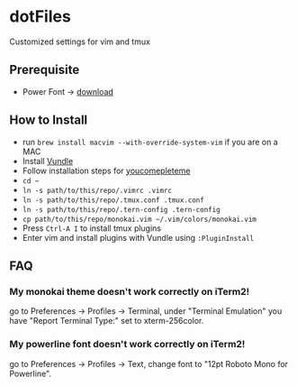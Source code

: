 # dotFiles
Customized settings for vim and tmux

## Prerequisite
- Power Font -> [download](https://github.com/powerline/fonts)

## How to Install
- run `brew install macvim --with-override-system-vim` if you are on a MAC
- Install [Vundle](https://github.com/VundleVim/Vundle.vim)
- Follow installation steps for [youcomepleteme](http://vimawesome.com/plugin/youcompleteme#installation)
- `cd ~`
- `ln -s path/to/this/repo/.vimrc .vimrc`
- `ln -s path/to/this/repo/.tmux.conf .tmux.conf`
- `ln -s path/to/this/repo/.tern-config .tern-config`
- `cp path/to/this/repo/monokai.vim ~/.vim/colors/monokai.vim`
- Press `Ctrl-A I` to install tmux plugins
- Enter vim and install plugins with Vundle using `:PluginInstall`

## FAQ
### My monokai theme doesn't work correctly on iTerm2!
go to Preferences -> Profiles -> Terminal, under "Terminal Emulation" you have "Report Terminal Type:" set to xterm-256color.

### My powerline font doesn't work correctly on iTerm2!
go to Preferences -> Profiles -> Text, change font to "12pt Roboto Mono for Powerline".
